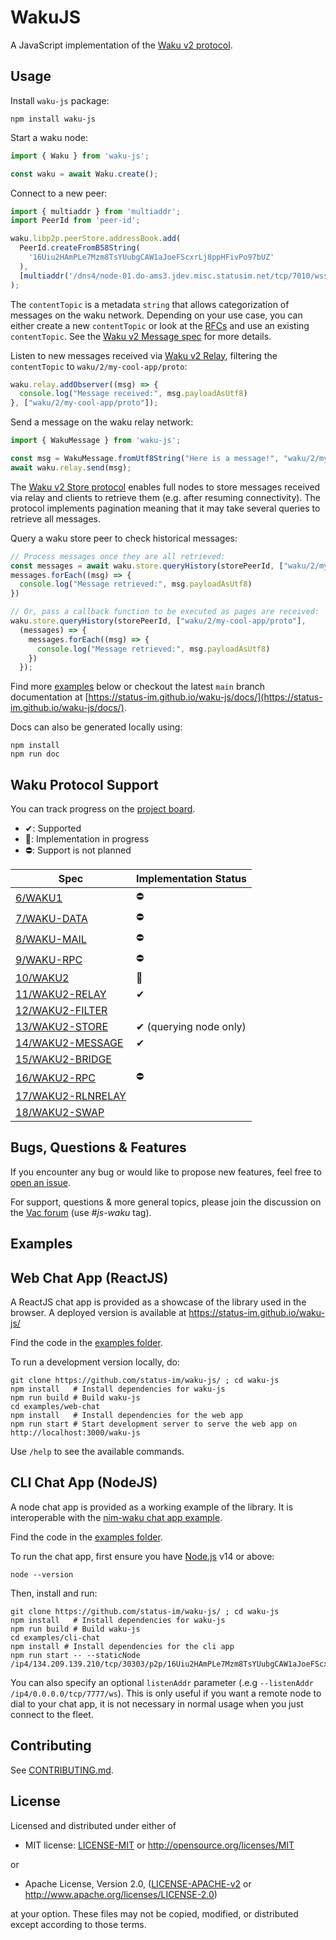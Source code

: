 # WakuJS

A JavaScript implementation of the [Waku v2 protocol](https://rfc.vac.dev/spec/10/).

## Usage

Install `waku-js` package:

```shell
npm install waku-js
```

Start a waku node:

```javascript
import { Waku } from 'waku-js';

const waku = await Waku.create();
```

Connect to a new peer:

```javascript
import { multiaddr } from 'multiaddr';
import PeerId from 'peer-id';

waku.libp2p.peerStore.addressBook.add(
  PeerId.createFromB58String(
    '16Uiu2HAmPLe7Mzm8TsYUubgCAW1aJoeFScxrLj8ppHFivPo97bUZ'
  ),
  [multiaddr('/dns4/node-01.do-ams3.jdev.misc.statusim.net/tcp/7010/wss')]
);
```

The `contentTopic` is a metadata `string` that allows categorization of messages on the waku network.
Depending on your use case, you can either create a new `contentTopic` or look at the [RFCs](https://rfc.vac.dev/) and use an existing `contentTopic`.
See the [Waku v2 Message spec](https://rfc.vac.dev/spec/14/) for more details.

Listen to new messages received via [Waku v2 Relay](https://rfc.vac.dev/spec/11/), filtering the `contentTopic` to `waku/2/my-cool-app/proto`:

```javascript
waku.relay.addObserver((msg) => {
  console.log("Message received:", msg.payloadAsUtf8)
}, ["waku/2/my-cool-app/proto"]);
```

Send a message on the waku relay network:

```javascript
import { WakuMessage } from 'waku-js';

const msg = WakuMessage.fromUtf8String("Here is a message!", "waku/2/my-cool-app/proto")
await waku.relay.send(msg);
```

The [Waku v2 Store protocol](https://rfc.vac.dev/spec/13/) enables full nodes to store messages received via relay
and clients to retrieve them (e.g. after resuming connectivity).
The protocol implements pagination meaning that it may take several queries to retrieve all messages.

Query a waku store peer to check historical messages:

```javascript
// Process messages once they are all retrieved:
const messages = await waku.store.queryHistory(storePeerId, ["waku/2/my-cool-app/proto"]);
messages.forEach((msg) => {
  console.log("Message retrieved:", msg.payloadAsUtf8)
})

// Or, pass a callback function to be executed as pages are received:
waku.store.queryHistory(storePeerId, ["waku/2/my-cool-app/proto"],
  (messages) => {
    messages.forEach((msg) => {
      console.log("Message retrieved:", msg.payloadAsUtf8)
    })
  });
```

Find more [examples](#examples) below
or checkout the latest `main` branch documentation at [https://status-im.github.io/waku-js/docs/](https://status-im.github.io/waku-js/docs/).

Docs can also be generated locally using:

```shell
npm install
npm run doc
```

## Waku Protocol Support

You can track progress on the [project board](https://github.com/status-im/waku-js/projects/1).

- ✔: Supported
- 🚧: Implementation in progress
- ⛔: Support is not planned

| Spec | Implementation Status |
| ---- | -------------- |
|[6/WAKU1](https://rfc.vac.dev/spec/6)|⛔|
|[7/WAKU-DATA](https://rfc.vac.dev/spec/7)|⛔|
|[8/WAKU-MAIL](https://rfc.vac.dev/spec/8)|⛔|
|[9/WAKU-RPC](https://rfc.vac.dev/spec/9)|⛔|
|[10/WAKU2](https://rfc.vac.dev/spec/10)|🚧|
|[11/WAKU2-RELAY](https://rfc.vac.dev/spec/11)|✔|
|[12/WAKU2-FILTER](https://rfc.vac.dev/spec/12)||
|[13/WAKU2-STORE](https://rfc.vac.dev/spec/13)|✔ (querying node only)|
|[14/WAKU2-MESSAGE](https://rfc.vac.dev/spec/14)|✔|
|[15/WAKU2-BRIDGE](https://rfc.vac.dev/spec/15)||
|[16/WAKU2-RPC](https://rfc.vac.dev/spec/16)|⛔|
|[17/WAKU2-RLNRELAY](https://rfc.vac.dev/spec/17)||
|[18/WAKU2-SWAP](https://rfc.vac.dev/spec/18)||

## Bugs, Questions & Features

If you encounter any bug or would like to propose new features, feel free to [open an issue](https://github.com/status-im/waku-js/issues/new/).

For support, questions & more general topics, please join the discussion on the [Vac forum](https://forum.vac.dev/tag/waku-js) (use _\#js-waku_ tag).

## Examples

## Web Chat App (ReactJS)

A ReactJS chat app is provided as a showcase of the library used in the browser.
A deployed version is available at https://status-im.github.io/waku-js/

Find the code in the [examples folder](https://github.com/status-im/waku-js/tree/main/examples/web-chat).

To run a development version locally, do:

```shell
git clone https://github.com/status-im/waku-js/ ; cd waku-js
npm install   # Install dependencies for waku-js
npm run build # Build waku-js
cd examples/web-chat   
npm install   # Install dependencies for the web app
npm run start # Start development server to serve the web app on http://localhost:3000/waku-js
```

Use `/help` to see the available commands.

## CLI Chat App (NodeJS)

A node chat app is provided as a working example of the library.
It is interoperable with the [nim-waku chat app example](https://github.com/status-im/nim-waku/blob/master/examples/v2/chat2.nim).

Find the code in the [examples folder](https://github.com/status-im/waku-js/tree/main/examples/cli-chat).

To run the chat app, first ensure you have [Node.js](https://nodejs.org/en/) v14 or above:

```shell
node --version
```

Then, install and run:

```shell
git clone https://github.com/status-im/waku-js/ ; cd waku-js
npm install   # Install dependencies for waku-js
npm run build # Build waku-js
cd examples/cli-chat
npm install # Install dependencies for the cli app
npm run start -- --staticNode /ip4/134.209.139.210/tcp/30303/p2p/16Uiu2HAmPLe7Mzm8TsYUubgCAW1aJoeFScxrLj8ppHFivPo97bUZ
```

You can also specify an optional `listenAddr` parameter (.e.g `--listenAddr /ip4/0.0.0.0/tcp/7777/ws`).
This is only useful if you want a remote node to dial to your chat app, 
it is not necessary in normal usage when you just connect to the fleet.

## Contributing

See [CONTRIBUTING.md](./CONTRIBUTING.md).

## License
Licensed and distributed under either of

* MIT license: [LICENSE-MIT](LICENSE-MIT) or http://opensource.org/licenses/MIT

or

* Apache License, Version 2.0, ([LICENSE-APACHE-v2](LICENSE-APACHE-v2) or http://www.apache.org/licenses/LICENSE-2.0)

at your option. These files may not be copied, modified, or distributed except according to those terms.
